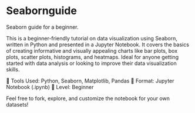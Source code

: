 # Seabornguide
Seaborn guide for a beginner.

This is a beginner-friendly tutorial on data visualization using Seaborn, written in Python and presented in a Jupyter Notebook. It covers the basics of creating informative and visually appealing charts like bar plots, box plots, scatter plots, histograms, and heatmaps. Ideal for anyone getting started with data analysis or looking to improve their data visualization skills.

🔹 Tools Used: Python, Seaborn, Matplotlib, Pandas
🔹 Format: Jupyter Notebook (.ipynb)
🔹 Level: Beginner

Feel free to fork, explore, and customize the notebook for your own datasets!
